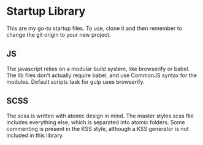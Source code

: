 # Startup Library

This are my go-to startup files. To use, clone it and then remember to change the git origin to your new project.

## JS

The javascript relies on a modular build system, like browserify or babel.  The lib files don't actually require babel, and use CommonJS syntax for the modules.  Default scripts task for gulp uses browserify.

## SCSS

The scss is written with atomic design in mind.  The master styles.scss file includes everything else, which is separated into atomic folders.  Some commenting is present in the KSS style, although a KSS generator is not included in this library.
